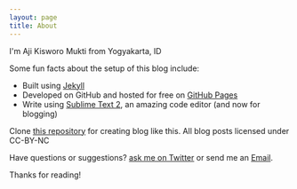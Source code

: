 ```yaml
---
layout: page
title: About
---
```


I'm Aji Kisworo Mukti from Yogyakarta, ID

Some fun facts about the setup of this blog include:

* Built using [Jekyll](http://jekyllrb.com)
* Developed on GitHub and hosted for free on [GitHub Pages](https://pages.github.com)
* Write using [Sublime Text 2](http://sublimetext.com), an amazing code editor (and now for blogging)

Clone [this repository](https://github.com/adzymaniac/adzymaniac.github.io) for creating blog like this.
All blog posts licensed under CC-BY-NC

Have questions or suggestions? [ask me on Twitter](https://twitter.com/Cengkarux) or send me an [Email](mailto://aji@cengkaruk.com).

Thanks for reading!
